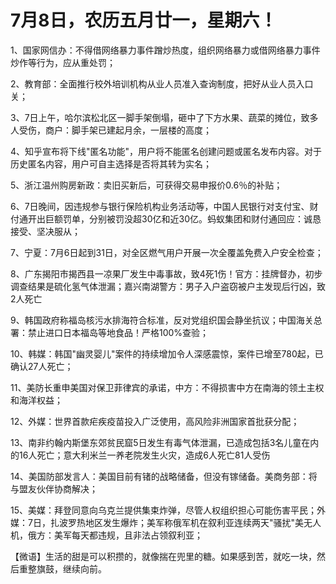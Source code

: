 # 7月8日，农历五月廿一，星期六！

1、国家网信办：不得借网络暴力事件蹭炒热度，组织网络暴力或借网络暴力事件炒作等行为，应从重处罚；

2、教育部：全面推行校外培训机构从业人员准入查询制度，把好从业人员入口关；

3、7日上午，哈尔滨松北区一脚手架倒塌，砸中了下方水果、蔬菜的摊位，致多人受伤，商户：脚手架已建起月余，一层楼的高度；

4、知乎宣布将下线"匿名功能"，用户将不能匿名创建问题或匿名发布内容。对于历史匿名内容，用户可自主选择是否将其转为实名；

5、浙江温州购房新政：卖旧买新后，可获得交易申报价0.6％的补贴；

6、7日晚间，因违规参与银行保险机构业务活动等，中国人民银行对支付宝、财付通开出巨额罚单，分别被罚没超30亿和近30亿。蚂蚁集团和财付通回应：诚恳接受、坚决服从；

7、宁夏：7月6日起到31日，对全区燃气用户开展一次全覆盖免费入户安全检查；

8、广东揭阳市揭西县一凉果厂发生中毒事故，致4死1伤！官方：挂牌督办，初步调查结果是硫化氢气体泄漏；嘉兴南湖警方：男子入户盗窃被户主发现后行凶，致2人死亡

9、韩国政府称福岛核污水排海符合标准，反对党组织国会静坐抗议；中国海关总署：禁止进口日本福岛等地食品！严格100%查验；

10、韩媒：韩国"幽灵婴儿"案件的持续增加令人深感震惊，案件已增至780起，已确认27人死亡；

11、美防长重申美国对保卫菲律宾的承诺，中方：不得损害中方在南海的领土主权和海洋权益；

12、外媒：世界首款疟疾疫苗投入广泛使用，高风险非洲国家首批获分配；

13、南非约翰内斯堡东郊贫民窟5日发生有毒气体泄漏，已造成包括3名儿童在内的16人死亡；意大利米兰一养老院发生火灾，造成6人死亡81人受伤

14、美国防部发言人：美国目前有锗的战略储备，但没有镓储备。美商务部：将与盟友伙伴协商解决；

15、美媒：拜登同意向乌克兰提供集束炸弹，尽管人权组织担心可能伤害平民；外媒：7日，扎波罗热地区发生爆炸；美军称俄军机在叙利亚连续两天"骚扰"美无人机，俄方：美军每天都违规，且非法占领叙利亚；



【微语】生活的甜是可以积攒的，就像揣在兜里的糖。如果感到苦，就吃一块，然后重整旗鼓，继续向前。


